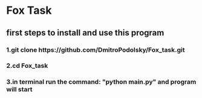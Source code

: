<h1>Fox Task</h1>

<h2>first steps to install and use this program</h2>

<h3>1.git clone https://github.com/DmitroPodolsky/Fox_task.git</h3>

<h3>2.cd Fox_task</h3>

<h3>3.in terminal run the command: "python main.py" and program will start</h3>
